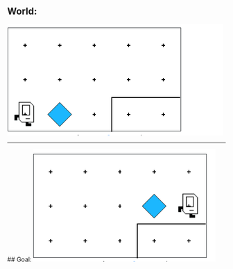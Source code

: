## World:
<img src="/Images/Example_3_World.PNG"/>
<hr>
## Goal:
<img src="/Images/Example_3_Goal.PNG"/>
